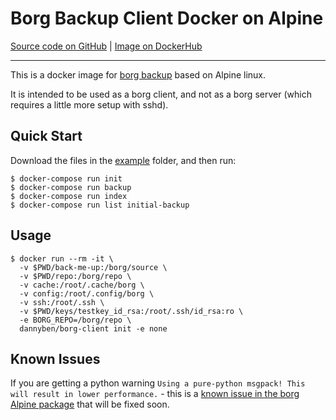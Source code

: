Borg Backup Client Docker on Alpine
==================================================

[Source code on GitHub][3] | [Image on DockerHub][4]

---

This is a docker image for [borg backup][1] based on Alpine linux.

It is intended to be used as a borg client, and not as a borg server (which
requires a little more setup with sshd).


Quick Start
--------------------------------------------------

Download the files in the [example](example) folder, and then run:

```
$ docker-compose run init
$ docker-compose run backup
$ docker-compose run index
$ docker-compose run list initial-backup
```


Usage
--------------------------------------------------

```
$ docker run --rm -it \
  -v $PWD/back-me-up:/borg/source \
  -v $PWD/repo:/borg/repo \
  -v cache:/root/.cache/borg \
  -v config:/root/.config/borg \
  -v ssh:/root/.ssh \
  -v $PWD/keys/testkey_id_rsa:/root/.ssh/id_rsa:ro \
  -e BORG_REPO=/borg/repo \
  dannyben/borg-client init -e none
```


Known Issues
--------------------------------------------------

If you are getting a python warning 
`Using a pure-python msgpack! This will result in lower performance.` - this
is a [known issue in the borg Alpine package][2] that will be fixed soon.


[1]: https://borgbackup.readthedocs.io/en/stable/
[2]: https://bugs.alpinelinux.org/issues/10401
[3]: https://github.com/DannyBen/docker-borg-client
[4]: https://hub.docker.com/r/dannyben/borg-client